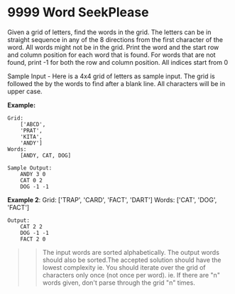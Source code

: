 # 9999 Word SeekPlease

Given a grid of letters, find the words in the grid. The letters can be in straight sequence in any of the 8 directions from the first character of the word. All words might not be in the grid. Print the word and the start row and column position for each word that is found. For words that are not found, print -1 for both the row and column position. All indices start from 0

Sample Input - Here is a 4x4 grid of letters as sample input. The grid is followed the by the words to find after a blank line. All characters will be in upper case.

**Example:**

    Grid:
        ['ABCD',
        'PRAT',
        'KITA',
        'ANDY']
    Words:
        [ANDY, CAT, DOG]

    Sample Output:
        ANDY 3 0
        CAT 0 2
        DOG -1 -1
    
**Example 2**:
    Grid:
        ['TRAP',
        'CARD',
        'FACT',
        'DART']
    Words: ['CAT', 'DOG', 'FACT']
    
    Output:
        CAT 2 2
        DOG -1 -1
        FACT 2 0

>>The input words are sorted alphabetically. The output words should also be sorted.The accepted solution should have the lowest complexity ie. You should iterate over the grid of characters only once (not once per word). ie. If there are "n" words given, don't parse through the grid "n" times.